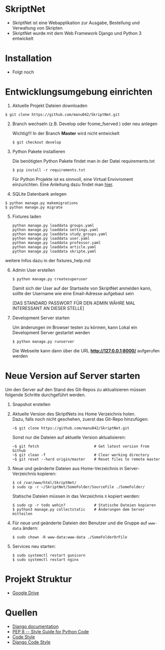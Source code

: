# SkriptNet
* SkriptNet ist eine Webapplikation zur Ausgabe, Bestellung und Verwaltung von Skripten
* SkriptNet wurde mit dem Web Framework Django und Python 3 entwickelt

# Installation
* Folgt noch

# Entwicklungsumgebung einrichten
1. Aktuelle Projekt Dateien downloaden
```shell
$ git clone https://github.com/manu042/SkriptNet.git
```

2. Branch wechseln (z.B. Develop oder fcome_fserved ) oder neu anlegen

    Wichtig!!! In der Branch **Master** wird nicht entwickelt
    ```shell
    $ git checkout develop
    ```
3. Python Pakete installieren

    Die benötigten Python Pakete findet man in der Datei requirements.txt
    ```shell
    $ pip install -r requirements.txt
    ```
    Für Python Projekte ist es sinnvoll, eine Virtual Envivroment einzurichten. Eine Anleitung dazu findet man
    [hier](http://docs.python-guide.org/en/latest/dev/virtualenvs/).

4. SQLite Datenbank anlegen
```shell
$ python manage.py makemigrations
$ python manage.py migrate
```
5. Fixtures laden

    ```shell
    python manage.py loaddata groups.yaml
    python manage.py loaddata settings.yaml
    python manage.py loaddata study_groups.yaml
    python manage.py loaddata user.yaml
    python manage.py loaddata professor.yaml
    python manage.py loaddata article.yaml
    python manage.py loaddata skripte.yaml
    ```

weitere Infos dazu in der fixtures_help.md


6. Admin User erstellen

    ```shell
    $ python manage.py createsuperuser
    ```
    Damit sich der User auf der Startseite von SkriptNet anmelden kann, sollte der Username wie eine Email-Adresse aufgebaut sein
    
    [DAS STANDARD PASSWORT FÜR DEN ADMIN WÄHRE MAL INTERESSANT AN DIESER STELLE]

7. Development Server starten
    
    Um änderungen im Browser testen zu können, kann Lokal ein Development Server gestartet werden
    ```shell
    $ python manage.py runserver
    ```
    Die Webseite kann dann über die URL **http://127.0.0.1:8000/** aufgerufen werden

# Neue Version auf Server starten 
Um den Server auf den Stand des Git-Repos
zu aktualisieren müssen folgende Schritte durchgeführt werden.
1. Snapshot erstellen

2. Aktuelle Version des SkriptNets ins Home Verzeichnis holen.\
   Dazu, falls noch nicht geschehen, zuerst das Git-Repo hinzufügen:
   ```
   ~$ git clone https://github.com/manu042/SkriptNet.git
   ```
   Sonst nur die Dateien auf aktuelle Version aktualisieren:
   ```
   ~$ git fetch                         # Get latest version from Github
   ~$ git clean -f                      # Clear working directory
   ~$ git reset --hard origin/master    # Reset files to remote master
   ```
3. Neue und geänderte Dateien aus Home-Verzeichnis in Server-Verzeichnis kopieren:
   ```
   $ cd /var/www/html/SkriptNet/
   $ sudo cp -r ~/SkriptNet/SomeFolder/SourceFile ./SomeFolder/
   ```
   Statische Dateien müssen in das Verzeichnis ```X``` kopiert werden:
   ``` 
   $ sudo cp -r todo wohin?             # Statische Dateien kopieren
   $ python3 manage.py collectstatic    # Änderungen dem Server mitteilen
   ```
4. Für neue und geänderte Dateien den Benutzer und die Gruppe auf ```www-data``` ändern:
   ```
   $ sudo chown -R www-data:www-data ./SomeFolderOrFile
   ```
5. Services neu starten:
   ```
   $ sudo systemctl restart gunicorn 
   $ sudo systemctl restart nginx
   ```


# Projekt Struktur
* [Google Drive](https://drive.google.com/drive/folders/0BwRnCXKlxFwISnRRLUVGQkRUQ2c)

# Quellen
* [Django documentation](https://docs.djangoproject.com/en/dev/)
* [PEP 8 -- Style Guide for Python Code](https://www.python.org/dev/peps/pep-0008/)
* [Code Style](http://docs.python-guide.org/en/latest/writing/style/)
* [Django Code Style](https://docs.djangoproject.com/en/1.10/internals/contributing/writing-code/coding-style/)
